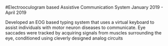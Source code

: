 #Electrooculogram based Assistive Communication System
January 2019 - April 2019

Developed an EOG based typing system that uses a virtual keyboard to assist individuals with motor neuron diseases to communicate.
Eye saccades were tracked by acquiring signals from muscles surrounding the eye, conditioned using cleverly designed analog circuits
